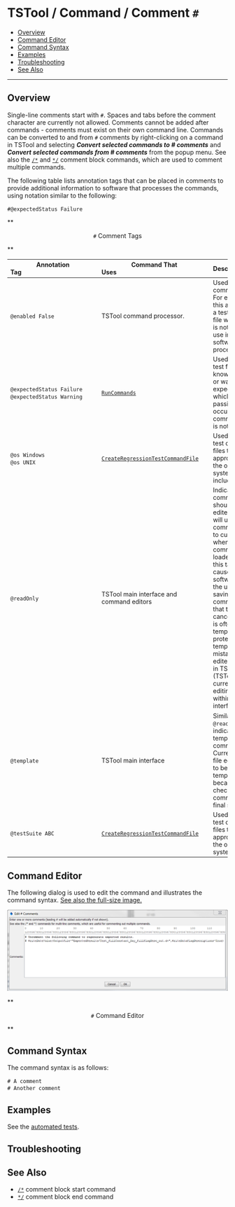 # TSTool / Command / Comment `#` #

* [Overview](#overview)
* [Command Editor](#command-editor)
* [Command Syntax](#command-syntax)
* [Examples](#examples)
* [Troubleshooting](#troubleshooting)
* [See Also](#see-also)

-------------------------

## Overview ##

Single-line comments start with `#`.
Spaces and tabs before the comment character are currently not allowed.
Comments cannot be added after commands - comments must exist on their own command line.
Commands can be converted to and from `#` comments by right-clicking on a command in TSTool
and selecting ***Convert selected commands to # comments*** and
***Convert selected commands from # comments*** from the popup menu.
See also the [`/*`](../CommentBlockStart/CommentBlockStart) and [`*/`](../CommentBlockEnd/CommentBlockEnd)
comment block commands, which are used to comment multiple commands.

The following table lists annotation tags that can be placed in comments to provide additional
information to software that processes the commands, using notation similar to the following:

```
#@expectedStatus Failure
```
**<p style="text-align: center;">
`#` Comment Tags
</p>**

|**Annotation Tag**&nbsp;&nbsp;&nbsp;&nbsp;&nbsp;&nbsp;&nbsp;&nbsp;&nbsp;&nbsp;&nbsp;&nbsp;&nbsp;&nbsp;&nbsp;&nbsp;&nbsp;&nbsp;&nbsp;&nbsp;&nbsp;&nbsp;&nbsp;&nbsp;&nbsp;&nbsp;&nbsp;&nbsp;&nbsp;&nbsp;&nbsp;&nbsp;&nbsp;&nbsp;&nbsp;&nbsp;&nbsp;&nbsp;&nbsp;&nbsp;&nbsp;&nbsp;&nbsp;&nbsp;&nbsp;|**Command That Uses**&nbsp;&nbsp;&nbsp;&nbsp;&nbsp;&nbsp;&nbsp;&nbsp;&nbsp;&nbsp;&nbsp;&nbsp;&nbsp;&nbsp;&nbsp;&nbsp;&nbsp;&nbsp;&nbsp;&nbsp;&nbsp;&nbsp;&nbsp;&nbsp;&nbsp;&nbsp;&nbsp;&nbsp;&nbsp;&nbsp;&nbsp;&nbsp;&nbsp;&nbsp;&nbsp;&nbsp;&nbsp;&nbsp;&nbsp;&nbsp;&nbsp;&nbsp;&nbsp;&nbsp;&nbsp;&nbsp;&nbsp;&nbsp;&nbsp;&nbsp;&nbsp;&nbsp;&nbsp;&nbsp;&nbsp;|**Description**&nbsp;&nbsp;&nbsp;&nbsp;&nbsp;&nbsp;&nbsp;&nbsp;&nbsp;&nbsp;|
|----------------|--------------------------|----------------- |
|`@enabled False`| TSTool command processor.|Used to disable a command file.  For example, use this annotation in a test command file when the test is not ready for use in the software release process.|
|`@expectedStatus Failure`<br>`@expectedStatus Warning`|[`RunCommands`](../RunCommands/RunCommands)|Used to help the test framework know if an error or warning is expected, in which case a passing test can occur even if the command status is not “success”.|
|`@os Windows`<br>`@os UNIX`|[`CreateRegressionTestCommandFile`](../CreateRegressionTestCommandFile/CreateRegressionTestCommandFile)|Used to filter out test command files that are not appropriate for the operating system.  Linux is included in UNIX.|
|`@readOnly`|TSTool main interface and command editors|Indicates that the command file should not be edited.  TSTool will update old command syntax to current syntax when a command file is loaded.  However, this tag will cause the software to warn the user when saving the command file, so that they can cancel.  This tag is often used with templates to protect the template from mistakenly being edited and saved in TSTool (TSTool does not currently allow editing templates within the interface).|
|`@template`|TSTool main interface|Similar to `@readOnly` and indicates a template command file.  Currently, a text file editor needs to be used to edit template files because TSTool checks commands for final syntax.|
|`@testSuite ABC`|[`CreateRegressionTestCommandFile`](../CreateRegressionTestCommandFile/CreateRegressionTestCommandFile)|Used to filter out test command files that are not appropriate for the operating system.|

## Command Editor ##

The following dialog is used to edit the command and illustrates the command syntax.
<a href="../Comment.png">See also the full-size image.</a>

![Comment](Comment.png)

**<p style="text-align: center;">
`#` Command Editor
</p>**

## Command Syntax ##

The command syntax is as follows:

```text
# A comment
# Another comment
```

## Examples ##

See the [automated tests](https://github.com/OpenWaterFoundation/cdss-app-tstool-test/tree/master/test/regression/commands/general/Comment).

## Troubleshooting ##

## See Also ##

* [`/*`](../CommentBlockStart/CommentBlockStart) comment block start command
* [`*/`](../CommentBlockEnd/CommentBlockEnd) comment block end command
